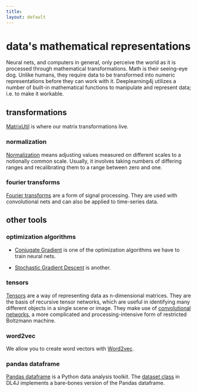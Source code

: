 ```yaml
---
title: 
layout: default
---
```


# data's mathematical representations

Neural nets, and computers in general, only perceive the world as it is processed through mathematical transformations. Math is their seeing-eye dog. Unlike humans, they require data to be transformed into numeric representations before they can work with it. Deeplearning4j utilizes a number of built-in mathematical functions to manipulate and represent data; i.e. to make it workable. 

## transformations

[MatrixUtil](https://github.com/agibsonccc/java-deeplearning/blob/master/deeplearning4j-core/src/main/java/org/deeplearning4j/util/MatrixUtil.java) is where our matrix transformations live. 

### normalization
[Normalization](../glossary.html#normalization) means adjusting values measured on different scales to a notionally common scale. Usually, it involves taking numbers of differing ranges and recalibrating them to a range between zero and one. 

### fourier transforms
[Fourier transforms](http://betterexplained.com/articles/an-interactive-guide-to-the-fourier-transform/) are a form of signal processing. They are used with convolutional nets and can also be applied to time-series data. 

## other tools

### optimization algorithms

* [Conjugate Gradient](https://github.com/agibsonccc/java-deeplearning/blob/master/deeplearning4j-core/src/main/java/org/deeplearning4j/optimize/VectorizedNonZeroStoppingConjugateGradient.java) is one of the optimization algorithms we have to train neural nets. 

* [Stochastic Gradient Descent](https://github.com/agibsonccc/java-deeplearning/blob/master/deeplearning4j-core/src/main/java/org/deeplearning4j/optimize/VectorizedDeepLearningGradientAscent.java) is another. 

### tensors
[Tensors](https://github.com/agibsonccc/java-deeplearning/tree/master/deeplearning4j-core/src/main/java/org/deeplearning4j/nn/Tensor.java) are a way of representing data as n-dimensional matrices. They are the basis of recursive tensor networks, which are useful in identifying many different objects in a single scene or image. They make use of [convolutional networks](https://github.com/agibsonccc/java-deeplearning/blob/master/deeplearning4j-core/src/main/java/org/deeplearning4j/util/Convolution.java), a more complicated and processing-intensive form of restricted Boltzmann machine.

### word2vec
We allow you to create word vectors with [Word2vec](../word2vec.html).

### pandas dataframe
[Pandas dataframe](http://pandas.pydata.org/pandas-docs/version/0.13.1/index.html) is a Python data analysis toolkit. The [dataset class](https://github.com/agibsonccc/java-deeplearning/blob/master/deeplearning4j-core/src/main/java/org/deeplearning4j/datasets/DataSet.java) in DL4J implements a bare-bones version of the Pandas dataframe. 

